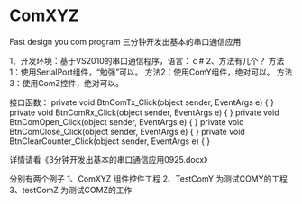 # ComXYZ
Fast design you com program
三分钟开发出基本的串口通信应用

1、开发环境：基于VS2010的串口通信程序，语言：ｃ#
2、方法有几个？
方法1：使用SerialPort组件，“勉强”可以。
方法2：使用ComY组件，绝对可以。
方法3：使用ComZ控件，绝对可以。


接口函数：
		private void BtnComTx_Click(object sender, EventArgs e)
		{ }
        private void BtnComRx_Click(object sender, EventArgs e)
        { }
        private void BtnComOpen_Click(object sender, EventArgs e)
        { }
        private void BtnComClose_Click(object sender, EventArgs e)
        { }
        private void BtnClearCounter_Click(object sender, EventArgs e)
        { }

详情请看《3分钟开发出基本的串口通信应用0925.docx》

分别有两个例子
1、ComXYZ		组件控件工程
2、TestComY		为测试COMY的工程
3、testComZ		为测试COMZ的工作



